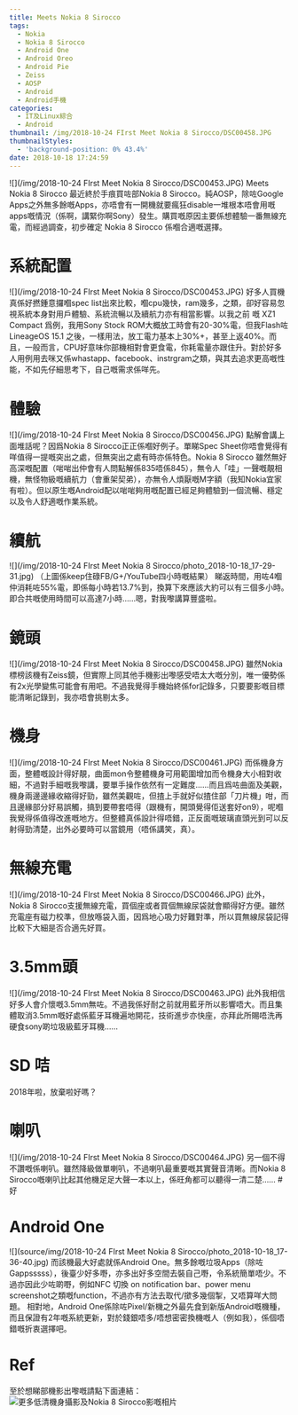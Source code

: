 ```yaml
---
title: Meets Nokia 8 Sirocco
tags:
  - Nokia
  - Nokia 8 Sirocco
  - Android One
  - Android Oreo
  - Android Pie
  - Zeiss
  - AOSP
  - Android
  - Android手機
categories:
  - IT及Linux綜合
  - Android
thumbnail: /img/2018-10-24 FIrst Meet Nokia 8 Sirocco/DSC00458.JPG
thumbnailStyles:
  - 'background-position: 0% 43.4%'
date: 2018-10-18 17:24:59
---
```

![](/img/2018-10-24 FIrst Meet Nokia 8 Sirocco/DSC00453.JPG)
Meets Nokia 8 Sirocco
最近終於手痕買咗部Nokia 8 Sirocco。純AOSP，除咗Google Apps之外無多餘嘅Apps，亦唔會有一開機就要瘋狂disable一堆根本唔會用嘅apps嘅情況（係啊，講緊你啊Sony）發生。購買嘅原因主要係想體驗一番無線充電，而經過調查，初步確定 Nokia 8 Sirocco 係嗰合適嘅選擇。

# 系統配置
![](/img/2018-10-24 FIrst Meet Nokia 8 Sirocco/DSC00453.JPG)
好多人買機真係好撚鍾意攞嗰spec list出來比較，嗰cpu幾快，ram幾多，之類，卻好容易忽視系統本身對用戶體驗、系統流暢以及續航力亦有相當影響。以我之前 嘅 XZ1 Compact 爲例，我用Sony Stock ROM大概放工時會有20-30%電，但我Flash咗LineageOS 15.1 之後，一樣用法，放工電力基本上30%+，甚至上返40%。而且，一般而言，CPU好意味你部機相對會更食電，你耗電量亦跟住升。對於好多人用例用去咪又係whastapp、facebook、instrgram之類，與其去追求更高嘅性能，不如先仔細思考下，自己嘅需求係咩先。

# 體驗
![](/img/2018-10-24 FIrst Meet Nokia 8 Sirocco/DSC00456.JPG)
點解會講上面堆話呢？因爲Nokia 8 Sirocco正正係嗰好例子。單睇Spec Sheet你唔會覺得有咩值得一提嘅突出之處，但無突出之處有時亦係特色。Nokia 8 Sirocco 雖然無好高深嘅配置（啱啱出仲會有人問點解係835唔係845），無令人「哇」一聲嘅靚相機，無怪物級嘅續航力（會重架契弟），亦無令人煩厭嘅M字額（我知Nokia宜家有啦）。但以原生嘅Android配以啱啱夠用嘅配置已經足夠體驗到一個流暢、穩定以及令人舒適嘅作業系統。

# 續航
![](/img/2018-10-24 FIrst Meet Nokia 8 Sirocco/photo_2018-10-18_17-29-31.jpg)
（上圖係keep住碌FB/G+/YouTube四小時嘅結果）
睇返時間，用咗4嗰仲消耗咗55%電，即係每小時若13.7%到，換算下來應該大約可以有三個多小時。即合共嘅使用時間可以高達7小時……嗯，對我嚟講算豐盛啦。

# 鏡頭
![](/img/2018-10-24 FIrst Meet Nokia 8 Sirocco/DSC00458.JPG)
雖然Nokia 標榜該機有Zeiss鏡，但實際上同其他手機影出嚟感受唔太大嘅分別，唯一優勢係有2x光學變焦可能會有用吧。不過我覺得手機始終係for記錄多，只要要影嘅目標能清晰記錄到，我亦唔會挑剔太多。

# 機身
![](/img/2018-10-24 FIrst Meet Nokia 8 Sirocco/DSC00461.JPG)
而係機身方面，整體嘅設計得好靚，曲面mon令整體機身可用範圍增加而令機身大小相對收細，不過對手細嘅我嚟講，要單手操作依然有一定難度……而且爲咗曲面及美觀，機身兩邊邊緣收縮得好勁，雖然美觀咗，但揸上手就好似揸住部「刀片機」咁，而且邊緣部分好易誤觸，搞到要帶套唔得（跟機有，開頭覺得佢送套好on9），呢嗰我覺得係值得改進嘅地方。但整體真係設計得唔錯，正反面嘅玻璃直頭光到可以反射得勁清楚，出外必要時可以當鏡用（唔係講笑，真）。

# 無線充電
![](/img/2018-10-24 FIrst Meet Nokia 8 Sirocco/DSC00466.JPG)
此外，Nokia 8 Sirocco支援無線充電，買個座或者買個無線尿袋就會顯得好方便。雖然充電座有磁力校準，但放喺袋入面，因爲地心吸力好難對準，所以買無線尿袋記得比較下大細是否合適先好買。

# 3.5mm頭
![](/img/2018-10-24 FIrst Meet Nokia 8 Sirocco/DSC00463.JPG)
此外我相信好多人會介懷嘅3.5mm無咗。不過我係好耐之前就用藍牙所以影響唔大。而且集體取消3.5mm嘅好處係藍牙耳機遍地開花，技術進步亦快座，亦拜此所賜唔洗再硬食sony啲垃圾級藍牙耳機……

# SD 咭
2018年啦，放棄啦好嗎？

# 喇叭
![](/img/2018-10-24 FIrst Meet Nokia 8 Sirocco/DSC00464.JPG)
另一個不得不讚嘅係喇叭。雖然降級做單喇叭，不過喇叭最重要嘅其實聲音清晰。而Nokia 8 Sirocco嘅喇叭比起其他機足足大聲一本以上，係旺角都可以聽得一清二楚…… #好

# Android One
![](source/img/2018-10-24 FIrst Meet Nokia 8 Sirocco/photo_2018-10-18_17-36-40.jpg)
而該機最大好處就係Android One。無多餘嘅垃圾Apps（除咗Gappsssss），後臺少好多嘢，亦多出好多空間去裝自己嘢，令系統簡單唔少。不過亦因此少咗啲嘢，例如NFC 切換 on notification bar、power menu screenshot之類嘅function，不過亦有方法去取代/撳多幾個掣，又唔算咩大問題。
相對地，Android One係除咗Pixel/新機之外最先食到新版Android嘅機種，而且保證有2年嘅系統更新，對於錢銀唔多/唔想密密換機嘅人（例如我），係個唔錯嘅折衷選擇吧。

# Ref
至於想睇部機影出嚟嘅請點下面連結：
![更多低清機身攝影及Nokia 8 Sirocco影嘅相片](https://lenchan139.smugmug.com/2018-10-24-Meet-Nokia-8-Sirocco)

